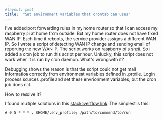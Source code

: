```yaml
---
#layout: post
title:  "Set environment variables that crontab can uses"
---
```


I've added port forwarding rules in my home router so that I can access my raspberry pi at home from outside. But my home router does not have fixed WAN IP. Each time it reboots, the service provider assigns a different WAN IP. So I wrote a script of detecting WAN IP change and sending email of reporting the new WAN IP. The script works on raspberry pi's shell. So I added a cron job to run this script per hour. Unluckly, this script does not work when it is run by cron daemon. What's wrong with it?

Debugging shows the reason is that the script could not get mail information correctly from environment variables defined in .profile. Login process sources .profile and set these envrionment variables, but the cron job does not.

How to resolve it?

I found multiple solutions in this [stackoverflow link][reference]. The simplest is this:

    # 0 5 * * * . $HOME/.env_profile; /path/to/command/to/run


[reference]: https://stackoverflow.com/questions/2229825/where-can-i-set-environment-variables-that-crontab-will-use
